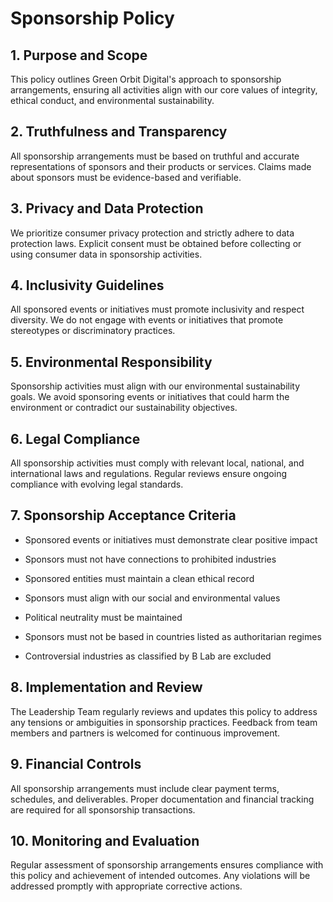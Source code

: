 # Sponsorship Policy

## 1. Purpose and Scope

This policy outlines Green Orbit Digital's approach to sponsorship arrangements, ensuring all activities align with our core values of integrity, ethical conduct, and environmental sustainability.

## 2. Truthfulness and Transparency

All sponsorship arrangements must be based on truthful and accurate representations of sponsors and their products or services. Claims made about sponsors must be evidence-based and verifiable.

## 3. Privacy and Data Protection

We prioritize consumer privacy protection and strictly adhere to data protection laws. Explicit consent must be obtained before collecting or using consumer data in sponsorship activities.

## 4. Inclusivity Guidelines

All sponsored events or initiatives must promote inclusivity and respect diversity. We do not engage with events or initiatives that promote stereotypes or discriminatory practices.

## 5. Environmental Responsibility

Sponsorship activities must align with our environmental sustainability goals. We avoid sponsoring events or initiatives that could harm the environment or contradict our sustainability objectives.

## 6. Legal Compliance

All sponsorship activities must comply with relevant local, national, and international laws and regulations. Regular reviews ensure ongoing compliance with evolving legal standards.

## 7. Sponsorship Acceptance Criteria

- Sponsored events or initiatives must demonstrate clear positive impact

- Sponsors must not have connections to prohibited industries

- Sponsored entities must maintain a clean ethical record

- Sponsors must align with our social and environmental values

- Political neutrality must be maintained

- Sponsors must not be based in countries listed as authoritarian regimes

- Controversial industries as classified by B Lab are excluded

## 8. Implementation and Review

The Leadership Team regularly reviews and updates this policy to address any tensions or ambiguities in sponsorship practices. Feedback from team members and partners is welcomed for continuous improvement.

## 9. Financial Controls

All sponsorship arrangements must include clear payment terms, schedules, and deliverables. Proper documentation and financial tracking are required for all sponsorship transactions.

## 10. Monitoring and Evaluation

Regular assessment of sponsorship arrangements ensures compliance with this policy and achievement of intended outcomes. Any violations will be addressed promptly with appropriate corrective actions.